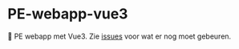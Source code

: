 # PE-webapp-vue3
🚧  PE webapp met Vue3. Zie [issues](https://github.com/Proteus-Eretes/PE-webapp-vue3/issues) voor wat er nog moet gebeuren.
